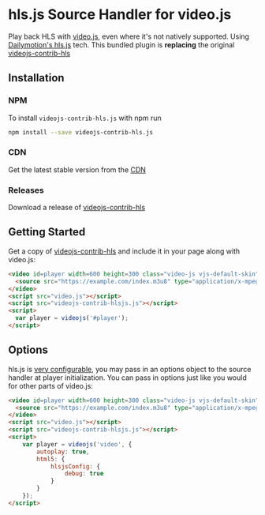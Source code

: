 # hls.js Source Handler for video.js
Play back HLS with [video.js](https://github.com/videojs/video.js), even where it's not natively supported. Using [Dailymotion's hls.js](https://github.com/dailymotion/hls.js) tech.
This bundled plugin is **replacing** the original [videojs-contrib-hls](https://github.com/videojs/videojs-contrib-hls)

## Installation
### NPM
To install `videojs-contrib-hls.js` with npm run

```bash
npm install --save videojs-contrib-hls.js
```

### CDN
Get the latest stable version from the [CDN](https://npmcdn.com/videojs-contrib-hls.js)

### Releases
Download a release of [videojs-contrib-hls](https://github.com/peer5/videojs-contrib-hls.js/releases)

## Getting Started
Get a copy of [videojs-contrib-hls](#installation) and include it in your page along with video.js:

```html
<video id=player width=600 height=300 class="video-js vjs-default-skin" controls>
  <source src="https://example.com/index.m3u8" type="application/x-mpegURL">
</video>
<script src="video.js"></script>
<script src="videojs-contrib-hlsjs.js"></script>
<script>
  var player = videojs('#player');
</script>
```

## Options
hls.js is [very configurable](https://github.com/dailymotion/hls.js/blob/master/API.md#fine-tuning), you may pass in an options object to the source handler at player initialization. You can pass in options just like you would for other parts of video.js:

``` html
<video id=player width=600 height=300 class="video-js vjs-default-skin" controls>
  <source src="https://example.com/index.m3u8" type="application/x-mpegURL">
</video>
<script src="video.js"></script>
<script src="videojs-contrib-hlsjs.js"></script>
<script>
    var player = videojs('video', {
        autoplay: true,
        html5: {
            hlsjsConfig: {
                debug: true
            }
        }
    });
</script>
```